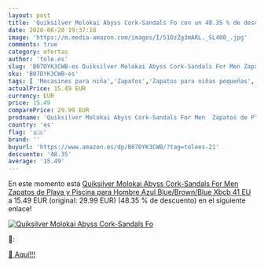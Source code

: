 ```yaml
---
layout: post
title: 'Quiksilver Molokai Abyss Cork-Sandals Fo con un 48.35 % de descuento'
date: 2020-06-28 19:37:18
image: 'https://m.media-amazon.com/images/I/51OzZg3mARL._SL400_.jpg'
comments: true
category: ofertas
author: 'tole.es'
slug: 'B07DYK3CWB-es Quiksilver Molokai Abyss Cork-Sandals For Men Zapatos de...'
sku: 'B07DYK3CWB-es'
tags: [ 'Mocasines para niña','Zapatos','Zapatos para niñas pequeñas','Zapatos y complementos','zapatos', ]
actualPrice: 15.49 EUR
currency: EUR
price: 15.49
comparePrice: 29.99 EUR
prodname: 'Quiksilver Molokai Abyss Cork-Sandals For Men  Zapatos de Playa y Piscina para Hombre  Azul  Blue/Brown/Blue Xbcb   41 EU'
country: 'es'
flag: '🇪🇸'
brand: ''
buyurl: 'https://www.amazon.es/dp/B07DYK3CWB/?tag=tolees-21'
descuento: '48.35'
average: '15.49'
---
```


En este momento está [Quiksilver Molokai Abyss Cork-Sandals For Men  Zapatos de Playa y Piscina para Hombre  Azul  Blue/Brown/Blue Xbcb   41 EU](https://www.amazon.es/dp/B07DYK3CWB/?tag=tolees-21) a 15.49 EUR (original: 29.99 EUR) (48.35 %  de descuento) en el siguiente enlace!

[![Quiksilver Molokai Abyss Cork-Sandals Fo](https://m.media-amazon.com/images/I/51OzZg3mARL._SL400_.jpg)](https://www.amazon.es/dp/B07DYK3CWB/?tag=tolees-21)

🔎:


[🛒 Aquí!!!](https://www.amazon.es/dp/B07DYK3CWB/?tag=tolees-21)
